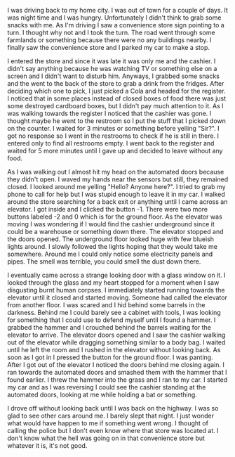 I was driving back to my home city. I was out of town for a couple of days. It was night time and I was hungry. Unfortunately I didn't think to grab some snacks with me. As I'm driving I saw a convenience store sign pointing to a turn. I thought why not and I took the turn. The road went through some farmlands or something because there were no any buildings nearby. I finally saw the convenience store and I parked my car to make a stop.

I entered the store and since it was late it was only me and the cashier. I didn't say anything because he was watching TV or something else on a screen and I didn't want to disturb him. Anyways, I grabbed some snacks and the went to the back of the store to grab a drink from the fridges. After deciding which one to pick, I just picked a Cola and headed for the register. I noticed that in some places instead of closed boxes of food there was just some destroyed cardboard boxes, but I didn't pay much attention to it. As I was walking towards the register I noticed that the cashier was gone. I thought maybe he went to the restroom so I put the stuff that I picked down on the counter. I waited for 3 minutes or something before yelling "Sir?". I got no response so I went in the restrooms to check if he is still in there. I entered only to find all restrooms empty. I went back to the register and waited for 5 more minutes until I gave up and decided to leave without any food.

As I was walking out I almost hit my head on the automated doors because they didn't open. I waved my hands near the sensors but still, they remained closed. I looked around me yelling "Hello? Anyone here?". I tried to grab my phone to call for help but I was stupid enough to leave it in my car. I walked around the store searching for a back exit or anything until I came across an elevator. I got inside and I clicked the button -1. There were two more buttons labeled -2 and 0 which is for the ground floor. As the elevator was moving I was wondering if I would find the cashier underground since it could be a warehouse or something down there. The elevator stopped and the doors opened. The underground floor looked huge with few blueish lights around. I slowly followed the lights hoping that they would take me somewhere. Around me I could only notice some electricity panels and pipes. The smell was terrible, you could smell the dust down there.

I eventually came across a strange looking door with a glass window on it. I looked through the glass and my heart stopped for a moment when I saw disgusting burnt human corpses. I immediately started running towards the elevator until it closed and started moving. Someone had called the elevator from another floor. I was scared and I hid behind some barrels in the darkness. Behind me I could barely see a cabinet with tools, I was looking for something that I could use to defend myself until I found a hammer. I grabbed the hammer and I crouched behind the barrels waiting for the elevator to arrive. The elevator doors opened and I saw the cashier walking out of the elevator while dragging something similar to a body bag. I waited until he left the room and I rushed in the elevator without looking back. As soon as I got in I pressed the button for the ground floor. I was panting. After I got out of the elevator I noticed the doors behind me closing again. I ran towards the automated doors and smashed them with the hammer that I found earlier. I threw the hammer into the grass and I ran to my car. I started my car and as I was reversing I could see the cashier standing at the automated doors, looking at me while holding a bat or something.

I drove off without looking back until I was back on the highway. I was so glad to see other cars around me. I barely slept that night. I just wonder what would have happen to me if something went wrong. I thought of calling the police but I don't even know where that store was located at. I don't know what the hell was going on in that convenience store but whatever it is, it's not good.